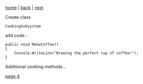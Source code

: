 [home](./page01.md) | [back](./page02.md) | [next](./page04.md)

Create class
```
CookingSubsystem
```
add code :
```
public void MakeCoffee()
{
    Console.WriteLine("Brewing the perfect cup of coffee!");
}
```
Additional cooking methods...



[page 4](./page04.md)
